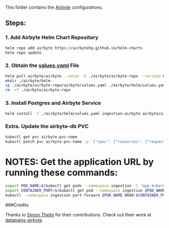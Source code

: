 This folder contains the [Airbyte](https://airbyte.com/product/airbyte-open-source) configurations.

## Steps:

### 1. Add Airbyte Helm Chart Repository
```sh
helm repo add airbyte https://airbytehq.github.io/helm-charts
helm repo update
```

### 2. Obtain the [values.yaml](https://github.com/airbytehq/airbyte-platform/blob/main/charts/airbyte/values.yaml) File
```sh
helm pull airbyte/airbyte --untar -d ./airbyte/airbyte-repo --version 0.293.4
mkdir ./airbyte/helm
cp ./airbyte/airbyte-repo/airbyte/values.yaml ./airbyte/helm/values.yaml
rm -rf ./airbyte/airbyte-repo
```

### 3. Install Postgres and Airbyte Service
```sh
helm install -f ./airbyte/helm/values.yaml ingestion-airbyte airbyte/airbyte --namespace ingestion --version 0.293.4
```

### Extra. Update the airbyte-db PVC
```sh
kubectl get pvc airbyte-pvc-name
kubectl patch pvc airbyte-pvc-name -p '{"spec": {"resources": {"requests": {"storage": "2Gi"}}}}'
```

# NOTES: Get the application URL by running these commands:
```sh
export POD_NAME=$(kubectl get pods --namespace ingestion -l "app.kubernetes.io/name=webapp" -o jsonpath="{.items[0].metadata.name}")
export CONTAINER_PORT=$(kubectl get pod --namespace ingestion $POD_NAME -o jsonpath="{.spec.containers[0].ports[0].containerPort}")
kubectl --namespace ingestion port-forward $POD_NAME 8080:$CONTAINER_PORT
```

###Credits

Thanks to [Simon Thelin](https://github.com/Thelin90) for their contributions. Check out their work at [datapains-airbyte](https://github.com/Thelin90/datapains-airbyte).

<!-- # For delete the Airbyte service
# helm delete ingestion-airbyte -->
